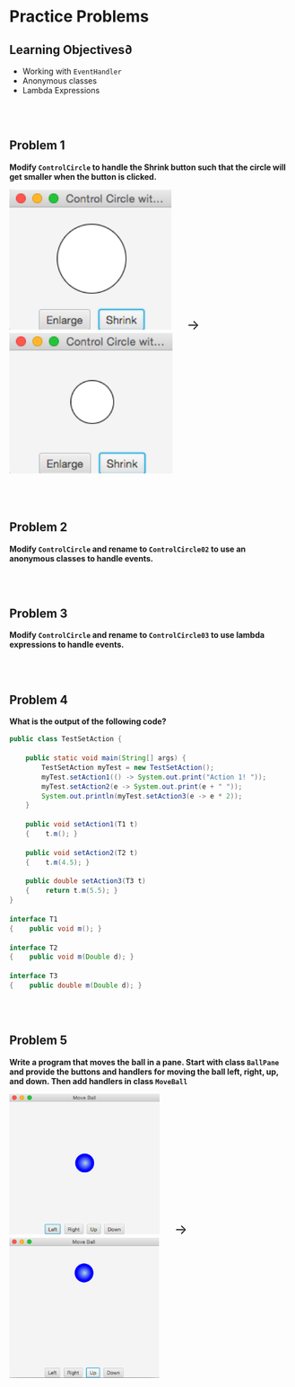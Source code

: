 Practice Problems
========================

Learning Objectives∂
-------------------
- Working with `EventHandler`
- Anonymous classes
- Lambda Expressions

<br><br>

Problem 1
---------
**Modify `ControlCircle` to handle the Shrink button such that the circle will 
get smaller when the button is clicked.**



 <div style="font-size: 24px;">
<img  alt="snapshot of shrinking cirlce" src="pix_controlCircle_shrink01.png" style="height:250px; margin-left:auto; margin-right: auto;" />
&nbsp; &nbsp;->&nbsp;&nbsp; 
<img alt="snapshot of shrinking cirlce" src="pix_controlCircle_shrink02.png" style="height:250px; margin-left:auto; margin-right: auto;" />
</div>

<br><br>

Problem 2
---------
**Modify `ControlCircle` and rename to `ControlCircle02` to use an anonymous classes to handle events.**

<br><br>

Problem 3
---------
**Modify `ControlCircle` and rename to `ControlCircle03`  to use lambda expressions to handle events.**


<br><br>

Problem 4
---------
**What is the output of the following code?**

```java
public class TestSetAction {

    public static void main(String[] args) {
        TestSetAction myTest = new TestSetAction();
        myTest.setAction1(() -> System.out.print("Action 1! "));
        myTest.setAction2(e -> System.out.print(e + " "));
        System.out.println(myTest.setAction3(e -> e * 2));
    }

    public void setAction1(T1 t)
    {    t.m(); }

    public void setAction2(T2 t)
    {    t.m(4.5); }

    public double setAction3(T3 t)
    {    return t.m(5.5); }
}

interface T1
{    public void m(); }

interface T2
{    public void m(Double d); }

interface T3
{    public double m(Double d); }
```

<br><br>

Problem 5
---------
**Write a program that moves the ball in a pane. Start with class `BallPane` and 
provide the buttons and handlers for moving the ball left, right, up, and down. Then add handlers in class `MoveBall`**



<div style="font-size: 24px;">
<img  alt="snapshot of shrinking cirlce" src="pix_ball_01.png" style="height:250px; margin-left:auto; margin-right: auto;" />
&nbsp; &nbsp;->&nbsp;&nbsp; 
<img alt="snapshot of shrinking cirlce" src="pix_ball_02.png" style="height:250px; margin-left:auto; margin-right: auto;" />
</div>

<br><br>
